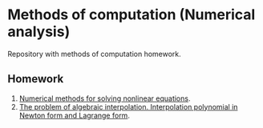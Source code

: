 # Methods of computation (Numerical analysis)
Repository with methods of computation homework.

## Homework
1. [Numerical methods for solving nonlinear equations](./src/tasks/task1).
2. [The problem of algebraic interpolation. Interpolation polynomial in Newton form and Lagrange form](./src/tasks/task1).
